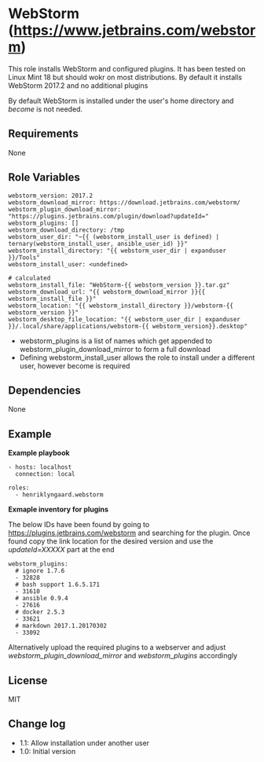 WebStorm (https://www.jetbrains.com/webstorm)
=========

This role installs WebStorm and configured plugins. It has been tested on Linux Mint 18 but should wokr on most 
distributions. By default it installs WebStorm 2017.2 and no additional plugins

By default WebStorm is installed under the user's home directory and _become_ is not needed.

Requirements
------------

None


Role Variables
--------------

    webstorm_version: 2017.2
    webstorm_download_mirror: https://download.jetbrains.com/webstorm/
    webstorm_plugin_download_mirror: "https://plugins.jetbrains.com/plugin/download?updateId="
    webstorm_plugins: []
    webstorm_download_directory: /tmp
    webstorm_user_dir: "~{{ (webstorm_install_user is defined) | ternary(webstorm_install_user, ansible_user_id) }}"
    webstorm_install_directory: "{{ webstorm_user_dir | expanduser }}/Tools"
    webstorm_install_user: <undefined>

    # calculated
    webstorm_install_file: "WebStorm-{{ webstorm_version }}.tar.gz"
    webstorm_download_url: "{{ webstorm_download_mirror }}{{ webstorm_install_file }}"
    webstorm_location: "{{ webstorm_install_directory }}/webstorm-{{ webstorm_version }}"
    webstorm_desktop_file_location: "{{ webstorm_user_dir | expanduser }}/.local/share/applications/webstorm-{{ webstorm_version}}.desktop"


* webstorm_plugins is a list of names which get appended to webstorm_plugin_download_mirror to form a full download
* Defining webstorm_install_user allows the role to install under a different user, however become is required  


Dependencies
------------

None

Example 
-------

__Example playbook__


    - hosts: localhost
      connection: local
    
    roles:
      - henriklyngaard.webstorm
      
__Exmaple inventory for plugins__

The below IDs have been found by going to https://plugins.jetbrains.com/webstorm and searching for the plugin. 
Once found copy the link location for the desired version and use the _updateId=XXXXX_ part at the end        
      
    webstorm_plugins:
      # ignore 1.7.6
      - 32828
      # bash support 1.6.5.171
      - 31610
      # ansible 0.9.4
      - 27616
      # docker 2.5.3
      - 33621
      # markdown 2017.1.20170302
      - 33092      
      
 Alternatively upload the required plugins to a webserver and adjust _webstorm_plugin_download_mirror_ and 
 _webstorm_plugins_ accordingly
      
      
License
-------

MIT

Change log
----------

* 1.1: Allow installation under another user
* 1.0: Initial version
